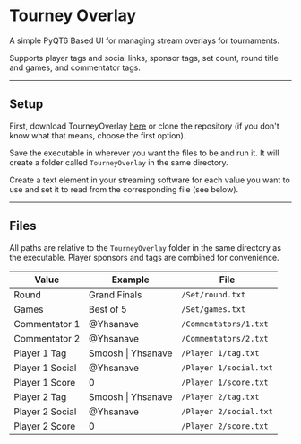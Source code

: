 # Tourney Overlay

A simple PyQT6 Based UI for managing stream overlays for tournaments. 

Supports player tags and social links, sponsor tags, set count, round title and games, and commentator tags.

---

## Setup

First, download TourneyOverlay [here](https://github.com/yhsanave/tourney-overlay/releases) or clone the repository (if you don't know what that means, choose the first option).

Save the executable in wherever you want the files to be and run it. It will create a folder called `TourneyOverlay` in the same directory. 

Create a text element in your streaming software for each value you want to use and set it to read from the corresponding file (see below).

---

## Files

All paths are relative to the `TourneyOverlay` folder in the same directory as the executable. Player sponsors and tags are combined for convenience.

| Value | Example | File |
| ----- | ------- | ---- |
| Round | Grand Finals | `/Set/round.txt` |
| Games | Best of 5 | `/Set/games.txt` |
| Commentator 1 | @Yhsanave | `/Commentators/1.txt` |
| Commentator 2 | @Yhsanave | `/Commentators/2.txt` |
| Player 1 Tag | Smoosh \| Yhsanave | `/Player 1/tag.txt` |
| Player 1 Social | @Yhsanave | `/Player 1/social.txt` |
| Player 1 Score | 0 | `/Player 1/score.txt` |
| Player 2 Tag | Smoosh \| Yhsanave | `/Player 2/tag.txt` |
| Player 2 Social | @Yhsanave | `/Player 2/social.txt` |
| Player 2 Score | 0 | `/Player 2/score.txt` |
